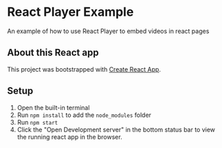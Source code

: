 # React Player Example

An example of how to use React Player to embed videos in react pages

## About this React app

This project was bootstrapped with [Create React App](https://github.com/facebook/create-react-app).

## Setup

1. Open the built-in terminal
2. Run `npm install` to add the `node_modules` folder
3. Run `npm start`
4. Click the "Open Development server" in the bottom status bar to view the running react app in the browser.
